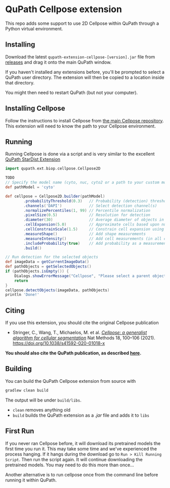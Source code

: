 # QuPath Cellpose extension

This repo adds some support to use 2D Cellpose within QuPath through a Python virtual environment.


## Installing

Download the latest `qupath-extension-cellpose-[version].jar` file from [releases](https://github.com/biop/qupath-extension-cellpose/releases) and drag it onto the main QuPath window.

If you haven't installed any extensions before, you'll be prompted to select a QuPath user directory.
The extension will then be copied to a location inside that directory.

You might then need to restart QuPath (but not your computer).

## Installing Cellpose

Follow the instructions to install Cellpose from [the main Cellpose repository](https://github.com/mouseland/cellpose).
This extension will need to know the path to your Cellpose environment.

## Running

Running Cellpose is done via a script and is very similar to the excellent [QuPath StarDist Extension](https://github.com/qupath/qupath-extension-stardist)


```groovy
import qupath.ext.biop.cellpose.Cellpose2D

TODO
// Specify the model name (cyto, nuc, cyto2 or a path to your custom model)
def pathModel = 'cyto'

def cellpose = Cellpose2D.builder(pathModel)
        .probabilityThreshold(0.3)   // Probability (detection) threshold
        .channels('DAPI')            // Select detection channel(s)
        .normalizePercentiles(1, 99) // Percentile normalization
        .pixelSize(0.5)              // Resolution for detection
        .diameter(30)                // Average diameter of objects in px (at the requested pixel sie)
        .cellExpansion(5.0)          // Approximate cells based upon nucleus expansion
        .cellConstrainScale(1.5)     // Constrain cell expansion using nucleus size
        .measureShape()              // Add shape measurements
        .measureIntensity()          // Add cell measurements (in all compartments)
        .includeProbability(true)    // Add probability as a measurement (enables later filtering)
        .build()

// Run detection for the selected objects
def imageData = getCurrentImageData()
def pathObjects = getSelectedObjects()
if (pathObjects.isEmpty()) {
    Dialogs.showErrorMessage("Cellpose", "Please select a parent object!")
    return
}
cellpose.detectObjects(imageData, pathObjects)
println 'Done!'
```

## Citing

If you use this extension, you should cite the original Cellpose publication
- Stringer, C., Wang, T., Michaelos, M. et al. 
[*Cellpose: a generalist algorithm for cellular segmentation*](https://arxiv.org/abs/1806.03535)
Nat Methods 18, 100–106 (2021). https://doi.org/10.1038/s41592-020-01018-x

**You should also cite the QuPath publication, as described [here](https://qupath.readthedocs.io/en/stable/docs/intro/citing.html).**


## Building

You can build the QuPath Cellpose extension from source with

```bash
gradlew clean build
```

The output will be under `build/libs`.

* `clean` removes anything old
* `build` builds the QuPath extension as a *.jar* file and adds it to `libs`

## First Run

If you never ran Cellpose before, it will download its pretrained models the first time you run it. This may take some time and we've experienced the process hanging. If it hangs during the download  go to `Run > Kill Running Script`. Then run the script again. It will continue downloading the pretrained models. You may need to do this more than once...

Another alternative is to run cellpose once from the command line before running it within QuPath. 
